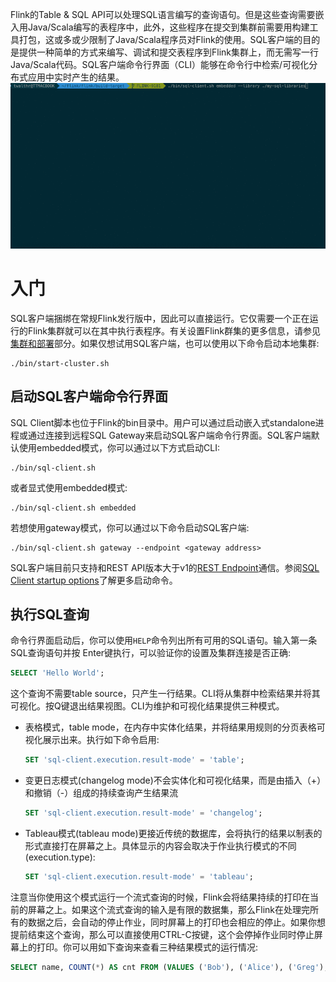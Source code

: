 Flink的Table & SQL API可以处理SQL语言编写的查询语句。但是这些查询需要嵌入用Java/Scala编写的表程序中，此外，这些程序在提交到集群前需要用构建工具打包，这或多或少限制了Java/Scala程序员对Flink的使用。SQL客户端的目的是提供一种简单的方式来编写、调试和提交表程序到Flink集群上，而无需写一行Java/Scala代码。SQL客户端命令行界面（CLI）能够在命令行中检索/可视化分布式应用中实时产生的结果。
![SQL CLI](pic/sql_client_demo.gif)
# 入门
SQL客户端捆绑在常规Flink发行版中，因此可以直接运行。它仅需要一个正在运行的Flink集群就可以在其中执行表程序。有关设置Flink群集的更多信息，请参见[集群和部署](https://nightlies.apache.org/flink/flink-docs-release-1.17/zh/docs/deployment/resource-providers/standalone/overview/)部分。如果仅想试用SQL客户端，也可以使用以下命令启动本地集群:
```shell
./bin/start-cluster.sh
```
## 启动SQL客户端命令行界面
SQL Client脚本也位于Flink的bin目录中。用户可以通过启动嵌入式standalone进程或通过连接到远程SQL Gateway来启动SQL客户端命令行界面。SQL客户端默认使用embedded模式，你可以通过以下方式启动CLI:
```shell
./bin/sql-client.sh
```
或者显式使用embedded模式:
```shell
./bin/sql-client.sh embedded
```
若想使用gateway模式，你可以通过以下命令启动SQL客户端:
```shell
./bin/sql-client.sh gateway --endpoint <gateway address>
```
SQL客户端目前只支持和REST API版本大于v1的[REST Endpoint](https://nightlies.apache.org/flink/flink-docs-release-1.17/zh/docs/dev/table/sql-gateway/rest/#rest-api)通信。参阅[SQL Client startup options](https://nightlies.apache.org/flink/flink-docs-release-1.17/zh/docs/dev/table/sqlclient/#sql-client-startup-options)了解更多启动命令。
## 执行SQL查询
命令行界面启动后，你可以使用`HELP`命令列出所有可用的SQL语句。输入第一条SQL查询语句并按 Enter键执行，可以验证你的设置及集群连接是否正确:
```sql
SELECT 'Hello World';
```
这个查询不需要table source，只产生一行结果。CLI将从集群中检索结果并将其可视化。按Q键退出结果视图。CLI为维护和可视化结果提供三种模式。
- 表格模式，table mode，在内存中实体化结果，并将结果用规则的分页表格可视化展示出来。执行如下命令启用:
  ```sql
  SET 'sql-client.execution.result-mode' = 'table';
  ```
- 变更日志模式(changelog mode)不会实体化和可视化结果，而是由插入（+）和撤销（-）组成的持续查询产生结果流
  ```sql
  SET 'sql-client.execution.result-mode' = 'changelog';
  ```
- Tableau模式(tableau mode)更接近传统的数据库，会将执行的结果以制表的形式直接打在屏幕之上。具体显示的内容会取决于作业执行模式的不同(execution.type):
  ```sql
  SET 'sql-client.execution.result-mode' = 'tableau';
  ```
注意当你使用这个模式运行一个流式查询的时候，Flink会将结果持续的打印在当前的屏幕之上。如果这个流式查询的输入是有限的数据集，那么Flink在处理完所有的数据之后，会自动的停止作业，同时屏幕上的打印也会相应的停止。如果你想提前结束这个查询，那么可以直接使用CTRL-C按键，这个会停掉作业同时停止屏幕上的打印。你可以用如下查询来查看三种结果模式的运行情况:
```sql
SELECT name, COUNT(*) AS cnt FROM (VALUES ('Bob'), ('Alice'), ('Greg'), ('Bob')) AS NameTable(name) GROUP BY name;
```

